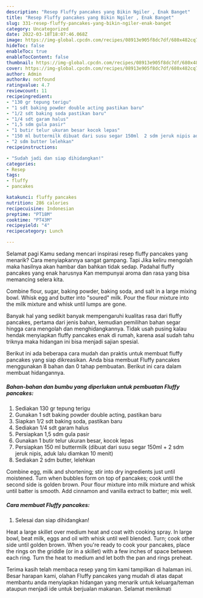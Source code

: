 ```yaml
---
description: "Resep Fluffy pancakes yang Bikin Ngiler , Enak Banget"
title: "Resep Fluffy pancakes yang Bikin Ngiler , Enak Banget"
slug: 331-resep-fluffy-pancakes-yang-bikin-ngiler-enak-banget
category: Uncategorized
date: 2022-03-18T18:07:46.068Z
image: https://img-global.cpcdn.com/recipes/08913e905f8dc7df/680x482cq70/fluffy-pancakes-foto-resep-utama.jpg
hideToc: false
enableToc: true
enableTocContent: false
thumbnail: https://img-global.cpcdn.com/recipes/08913e905f8dc7df/680x482cq70/fluffy-pancakes-foto-resep-utama.jpg
cover: https://img-global.cpcdn.com/recipes/08913e905f8dc7df/680x482cq70/fluffy-pancakes-foto-resep-utama.jpg
author: Admin
authorAv: notfound
ratingvalue: 4.7
reviewcount: 11
recipeingredient:
- "130 gr tepung terigu"
- "1 sdt baking powder double acting pastikan baru"
- "1/2 sdt baking soda pastikan baru"
- "1/4 sdt garam halus"
- "1,5 sdm gula pasir"
- "1 butir telur ukuran besar kocok lepas"
- "150 ml buttermilk dibuat dari susu segar 150ml  2 sdm jeruk nipis aduk lalu diamkan 10 menit"
- "2 sdm butter lelehkan"
recipeinstructions:

- "Sudah jadi dan siap dihidangkan!"
categories:
- Resep
tags:
- fluffy
- pancakes

katakunci: fluffy pancakes 
nutrition: 286 calories
recipecuisine: Indonesian
preptime: "PT18M"
cooktime: "PT43M"
recipeyield: "4"
recipecategory: Lunch

---
```



Selamat pagi Kamu sedang mencari inspirasi resep fluffy pancakes yang menarik? Cara menyiapkannya sangat gampang. Tapi Jika keliru mengolah maka hasilnya akan hambar dan bahkan tidak sedap. Padahal fluffy pancakes yang enak harusnya Kan mempunyai aroma dan rasa yang bisa memancing selera kita.


Combine flour, sugar, baking powder, baking soda, and salt in a large mixing bowl. Whisk egg and butter into &#34;soured&#34; milk. Pour the flour mixture into the milk mixture and whisk until lumps are gone.

Banyak hal yang sedikit banyak mempengaruhi kualitas rasa dari fluffy pancakes, pertama dari jenis bahan, kemudian pemilihan bahan segar hingga cara mengolah dan menghidangkannya. Tidak usah pusing kalau hendak menyiapkan fluffy pancakes enak di rumah, karena asal sudah tahu triknya maka hidangan ini bisa menjadi sajian spesial.


Berikut ini ada beberapa cara mudah dan praktis untuk membuat fluffy pancakes yang siap dikreasikan. Anda bisa membuat Fluffy pancakes menggunakan 8 bahan dan 0 tahap pembuatan. Berikut ini cara dalam membuat hidangannya.

<!--inarticleads1-->

##### Bahan-bahan dan bumbu yang diperlukan untuk pembuatan Fluffy pancakes:

1. Sediakan 130 gr tepung terigu
1. Gunakan 1 sdt baking powder double acting, pastikan baru
1. Siapkan 1/2 sdt baking soda, pastikan baru
1. Sediakan 1/4 sdt garam halus
1. Persiapkan 1,5 sdm gula pasir
1. Gunakan 1 butir telur ukuran besar, kocok lepas
1. Persiapkan 150 ml buttermilk (dibuat dari susu segar 150ml + 2 sdm jeruk nipis, aduk lalu diamkan 10 menit)
1. Sediakan 2 sdm butter, lelehkan


Combine egg, milk and shortening; stir into dry ingredients just until moistened. Turn when bubbles form on top of pancakes; cook until the second side is golden brown. Pour flour mixture into milk mixture and whisk until batter is smooth. Add cinnamon and vanilla extract to batter; mix well. 

<!--inarticleads2-->

##### Cara membuat Fluffy pancakes:


1. Selesai dan siap dihidangkan!

Heat a large skillet over medium heat and coat with cooking spray. In large bowl, beat milk, eggs and oil with whisk until well blended. Turn; cook other side until golden brown. When you&#39;re ready to cook your pancakes, place the rings on the griddle (or in a skillet) with a few inches of space between each ring. Turn the heat to medium and let both the pan and rings preheat. 

Terima kasih telah membaca resep yang tim kami tampilkan di halaman ini. Besar harapan kami, olahan Fluffy pancakes yang mudah di atas dapat membantu anda menyiapkan hidangan yang menarik untuk keluarga/teman ataupun menjadi ide untuk berjualan makanan. Selamat menikmati
